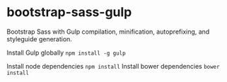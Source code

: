# bootstrap-sass-gulp
Bootstrap Sass with Gulp compilation, minification, autoprefixing, and styleguide generation.

Install Gulp globally `npm install -g gulp`

Install node dependencies `npm install`
Install bower dependencies `bower install`
